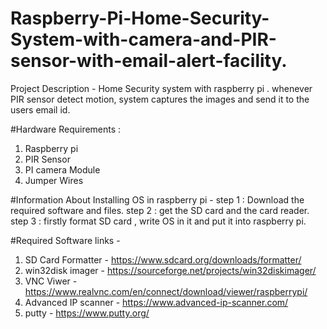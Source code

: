 # Raspberry-Pi-Home-Security-System-with-camera-and-PIR-sensor-with-email-alert-facility.
Project Description - Home Security system with raspberry pi . whenever PIR sensor detect motion,
system captures the images and send it to the users email id.

#Hardware Requirements :
1) Raspberry pi 
2) PIR Sensor 
3) PI camera Module
4) Jumper Wires

#Information About Installing OS in raspberry pi - 
step 1 : Download the required software and files.
step 2 : get the SD card and the card reader.
step 3 : firstly format SD card , write OS in it and put it into raspberry pi.



#Required Software links - 

1) SD Card Formatter - https://www.sdcard.org/downloads/formatter/
2) win32disk imager - https://sourceforge.net/projects/win32diskimager/
3) VNC Viwer - https://www.realvnc.com/en/connect/download/viewer/raspberrypi/
4) Advanced IP scanner - https://www.advanced-ip-scanner.com/
5) putty - https://www.putty.org/


